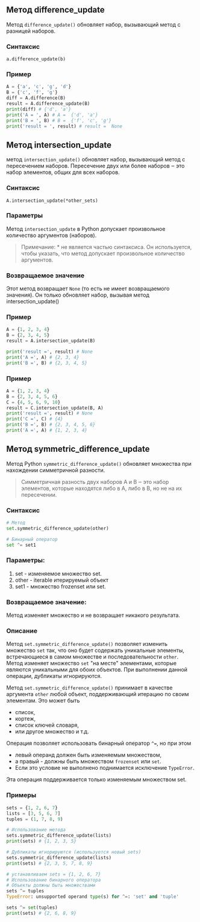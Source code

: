 ## Метод difference_update

Метод `difference_update()` обновляет набор, вызывающий метод с разницей наборов.

### Синтаксис

`a.difference_update(b)`

### Пример

```python
A = {'a', 'c', 'g', 'd'}
B = {'c', 'f', 'g'}
diff = A.difference(B)
result = A.difference_update(B)
print(diff) # {'d', 'a'}
print('A = ', A) # A =  {'d', 'a'}
print('B = ', B) # B =  {'f', 'c', 'g'}
print('result = ', result) # result =  None
```

## Метод intersection_update

метод `intersection_update()` обновляет набор, вызывающий метод с пересечением наборов. Пересечение двух или более наборов ‒ это набор элементов, общих для всех наборов.

### Синтаксис

`A.intersection_update(*other_sets)`

### Параметры

Метод `intersection_update` в Python допускает произвольное количество аргументов (наборов).

> Примечание: \* не является частью синтаксиса. Он используется, чтобы указать, что метод допускает произвольное количество аргументов.

### Возвращаемое значение

Этот метод возвращает `None` (то есть не имеет возвращаемого значения). Он только обновляет набор, вызывая метод intersection_update()

### Пример

```python
A = {1, 2, 3, 4}
B = {2, 3, 4, 5}
result = A.intersection_update(B)

print('result =', result) # None
print('A =', A) # {2, 3, 4}
print('B =', B) # {2, 3, 4, 5}
```

### Пример

```python
A = {1, 2, 3, 4}
B = {2, 3, 4, 5, 6}
C = {4, 5, 6, 9, 10}
result = C.intersection_update(B, A)
print('result =', result) # None
print('C =', C) # {4}
print('B =', B) # {2, 3, 4, 5, 6}
print('A =', A) # {1, 2, 3, 4}
```

## Метод symmetric_difference_update

Метод Python `symmetric_difference_update()` обновляет множества при нахождении симметричной разности.

> Симметричная разность двух наборов A и B ‒ это набор элементов, которые находятся либо в A, либо в B, но не на их пересечении.

### Синтаксис

```python
# Метод
set.symmetric_difference_update(other)

# Бинарный оператор
set ^= set1
```

### Параметры:

1. set - изменяемое множество set.
2. other - iterable итерируемый объект
3. set1 - множество frozenset или set.

### Возвращаемое значение:

Метод изменяет множество и не возвращает никакого результата.

### Описание

Метод `set.symmetric_difference_update()` позволяет изменить множество `set` так, что оно будет содержать уникальные элементы, встречающиеся в самом множестве и последовательности `other`. Метод изменяет множество `set` "на месте" элементами, которые являются уникальными для обоих объектов. При выполнении данной операции, дубликаты игнорируются.

Метод `set.symmetric_difference_update()` принимает в качестве аргумента `other` любой объект, поддерживающий итерацию по своим элементам. Это может быть

- список,
- кортеж,
- список ключей словаря,
- или другое множество и т.д.

Операция позволяет использовать бинарный оператор `^=`, но при этом

- левый операнд должен быть изменяемым множеством,
- а правый - должны быть множеством `frozenset` или `set`.
- Если это условие не выполнено поднимается исключение `TypeError`.

Эта операция поддерживается только изменяемым множеством set.

### Примеры

```python
sets = {1, 2, 6, 7}
lists = [3, 5, 6, 7]
tuples = (1, 7, 8, 9)

# Использование метода
sets.symmetric_difference_update(lists)
print(sets) # {1, 2, 3, 5}

# Дубликаты игнорируются (используется новый sets)
sets.symmetric_difference_update(lists)
print(sets) # {2, 3, 5, 7, 8, 9}

# устанавливаем sets = {1, 2, 6, 7}
# Использование бинарного оператора
# Объекты должны быть множествами
sets ^= tuples
TypeError: unsupported operand type(s) for ^=: 'set' and 'tuple'

sets ^= set(tuples)
print(sets) # {2, 6, 8, 9}
```
